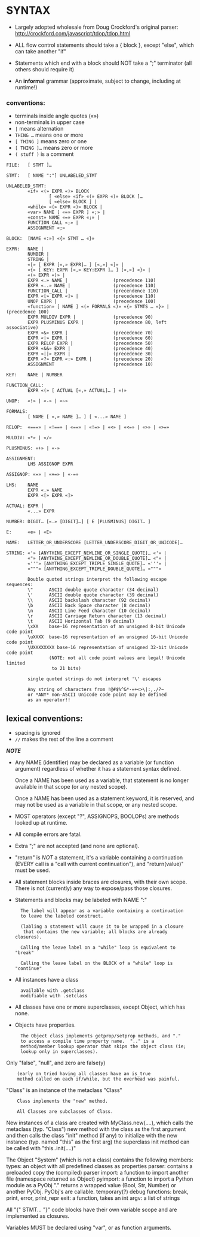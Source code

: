 # SYNTAX

* Largely adopted wholesale from Doug Crockford's original parser:
        http://crockford.com/javascript/tdop/tdop.html

* ALL flow control statements should take a { block },
        except "else", which can take another "if"

* Statements which end with a block should NOT take a ";" terminator
        (all others should require it)

* An **informal** grammar
        (approximate, subject to change, including at runtime!)

### conventions:

* terminals inside angle quotes («»)
* non-terminals in upper case
* `|` means alternation
* `THING …` means one or more
* `[ THING ]` means zero or one
* `[ THING ]…` means zero or more
* `( stuff )` is a comment

```
FILE:   [ STMT ]…

STMT:   [ NAME ":"] UNLABELED_STMT

UNLABELED_STMT:
        «if» «(» EXPR «)» BLOCK
                [ «else» «if» «(» EXPR «)» BLOCK ]…
                [ «else» BLOCK ] |
        «while» «(» EXPR «)» BLOCK |
        «var» NAME [ «=» EXPR ] «;» |
        «const» NAME «=» EXPR «;» |
        FUNCTION_CALL «;» |
        ASSIGNMENT «;»

BLOCK:  [NAME «:»] «{» STMT … «}»

EXPR:   NAME |
        NUMBER |
        STRING |
        «[» [ EXPR [«,» EXPR]… ] [«,»] «]» |
        «{» [ KEY: EXPR [«,» KEY:EXPR ]… ] [«,»] «}» |
        «(» EXPR «)» |
        EXPR «.» NAME |                 (precedence 110)
        EXPR «..» NAME |                (precedence 110)
        FUNCTION_CALL |                 (precendence 110)
        EXPR «[» EXPR «]» |             (precedence 110)
        UNOP EXPR |                     (precedence 100)
        «function» [ NAME ] «(» FORMALS «)» «{» STMTS … «}» | (precedence 100)
        EXPR MULDIV EXPR |              (precedence 90)
        EXPR PLUSMINUS EXPR |           (precedence 80, left associative)
        EXPR «&» EXPR |                 (precedence 70)
        EXPR «|» EXPR |                 (precedence 60)
        EXPR RELOP EXPR |               (precedence 50)
        EXPR «&&» EXPR |                (precedence 40)
        EXPR «||» EXPR |                (precedence 30)
        EXPR «?» EXPR «:» EXPR |        (precedence 20)
        ASSIGNMENT                      (precedence 10)

KEY:    NAME | NUMBER

FUNCTION_CALL:
        EXPR «(» [ ACTUAL [«,» ACTUAL]… ] «)»

UNOP:   «!» | «-» | «~»

FORMALS:
        [ NAME [ «,» NAME ]… ] [ «...» NAME ]

RELOP:  «===» | «!==» | «==» | «!=» | «<» | «<=» | «>» | «>=»

MULDIV: «*» | «/»

PLUSMINUS: «+» | «-»

ASSIGNMENT:
        LHS ASSIGNOP EXPR

ASSIGNOP: «=» | «+=» | «-=»

LHS:    NAME
        EXPR «.» NAME
        EXPR «[» EXPR «]»

ACTUAL: EXPR |
        «...» EXPR

NUMBER: DIGIT… [«.» [DIGIT]…] [ E [PLUSMINUS] DIGIT… ]

E:      «e» | «E»

NAME:   LETTER_OR_UNDERSCORE [LETTER_UNDERSCORE_DIGIT_OR_UNICODE]…

STRING: «'» [ANYTHING_EXCEPT_NEWLINE_OR_SINGLE_QUOTE]… «'» |
        «"» [ANYTHING_EXCEPT_NEWLINE_OR_DOUBLE_QUOTE]… «"» |
        «'''» [ANYTHING_EXCEPT_TRIPLE_SINGLE_QUOTE]… «'''» |
        «"""» [ANYTHING_EXCEPT_TRIPLE_DOUBLE_QUOTE]… «"""»

        Double quoted strings interpret the following escape sequences:
        \"      ASCII double quote character (34 decimal)
        \'      ASCII double quote character (39 decimal)
        \\      ASCII backslash character (92 decimal)
        \b      ASCII Back Space character (8 decimal)
        \n      ASCII Line Feed character (10 decimal)
        \r      ASCII Carriage Return character (13 decimal)
        \t      ASCII Horizontal Tab (9 decimal)
        \xXX    base-16 representation of an unsigned 8-bit Unicode code point
        \uXXXX  base-16 representation of an unsigned 16-bit Unicode code point
        \UXXXXXXXX base-16 representation of unsigned 32-bit Unicode code point
                (NOTE: not all code point values are legal! Unicode limited
                 to 21 bits)

        single quoted strings do not interpret '\' escapes

        Any string of characters from !@#$%^&*-=+<>\|:,./?~
        or *ANY* non-ASCII Unicode code point may be defined
        as an operator!!
```

## lexical conventions:

* spacing is ignored
* `//` makes the rest of the line a comment

***NOTE***

* Any NAME (identifier) may be declared as a variable (or function argument)
   regardless of whether it has a statement syntax defined.

   Once a NAME has been used as a variable, that statement is no
   longer available in that scope (or any nested scope).

   Once a NAME has been used as a statement keyword, it is reserved,
   and may not be used as a variable in that scope, or any nested scope.

* MOST operators (except "?", ASSIGNOPS, BOOLOPs)
        are methods looked up at runtime.

* All compile errors are fatal.

* Extra ";" are not accepted (and none are optional).

* "return" is *NOT* a statement, it's a variable containing a
        continuation (EVERY call is a "call with current continuation"),
        and "return(value)" must be used.

* All statement blocks inside braces are closures, with their own scope.
        There is not (currently) any way to expose/pass those closures.

* Statements and blocks may be labeled with NAME ":"

        The label will appear as a variable containing a continuation
        to leave the labeled construct.

        (labling a statement will cause it to be wrapped in a closure
         that contains the new variable; all blocks are already closures).

        Calling the leave label on a "while" loop is equivalent to "break"

        Calling the leave label on the BLOCK of a "while" loop is "continue"

* All instances have a class

        available with .getclass
        modifiable with .setclass

* All classes have one or more superclasses, except Object, which has none.

* Objects have properties.

        The Object class implements getprop/setprop methods, and "."
        to access a compile time property name.  ".." is a
        method/member lookup operator that skips the object class (ie;
        lookup only in superclasses).

Only "false", "null", and zero are false(y)

        (early on tried having all classes have an is_true
        method called on each if/while, but the overhead was painful.

"Class" is an instance of the metaclass "Class"

        Class implements the "new" method.

        All Classes are subclasses of Class.

New instances of a class are created with MyClass.new(....),
        which calls the metaclass (typ. "Class") new method with the class
                as the first argument
        and then calls the class "init" method (if any) to initialize
                with the new instance (typ. named "this" as the first arg)
        the superclass init method can be called with "this..init(....)"

The Object "System" (which is not a class) contains the following members:
        types: an object with all predefined classes as properties
        parser: contains a preloaded copy the (compiled) parser
        import: a function to import another file (namespace returned as Object)
        pyimport: a function to import a Python module as a PyObj
                "." returns a wrapped value (Bool, Str, Number)
                or another PyObj.  PyObj's are callable.
        temporary(?) debug functions: break, print, error, print_repr
        exit: a function, takes an int
        argv: a list of strings

All "{" STMT... "}" code blocks have their own variable scope
        and are implemented as closures.

Variables MUST be declared using "var", or as function arguments.

